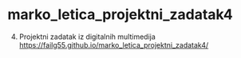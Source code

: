 # marko_letica_projektni_zadatak4
4. Projektni zadatak iz digitalnih multimedija
https://failg55.github.io/marko_letica_projektni_zadatak4/
